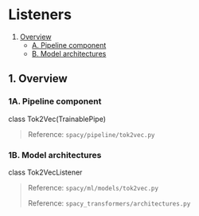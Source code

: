 # Listeners


1. [Overview](#1-overview)
   - [A. Pipeline component](#1a-pipeline-component)
   - [B. Model architectures](#1b-model-architectures)

    
## 1. Overview

### 1A. Pipeline component

class Tok2Vec(TrainablePipe)

> Reference: `spacy/pipeline/tok2vec.py`


### 1B. Model architectures

class Tok2VecListener

> Reference: `spacy/ml/models/tok2vec.py`
> 
> Reference: `spacy_transformers/architectures.py`